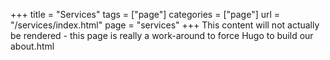 +++
title = "Services"
tags = ["page"]
categories = ["page"]
url = "/services/index.html"
page = "services"
+++
This content will not actually be rendered - this page is really a work-around to force Hugo to build our about.html